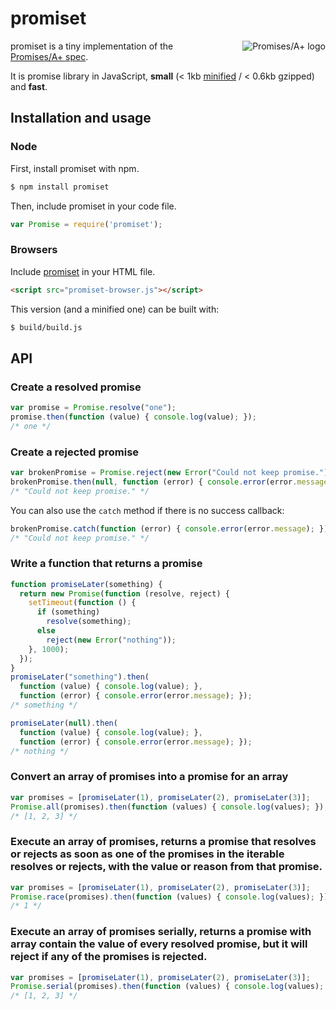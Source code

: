 # promiset
<a href="http://promises-aplus.github.com/promises-spec">
  <img src="http://promises-aplus.github.com/promises-spec/assets/logo-small.png"
       alt="Promises/A+ logo" title="Promises/A+ 1.0 compliant" align="right" />
</a>

promiset is a tiny implementation of the [Promises/A+ spec](http://promises-aplus.github.com/promises-spec/).

It is promise library in JavaScript, **small** (< 1kb [minified](https://raw.github.com/RubenVerborgh/promiset/dist/promiset-node.js) / < 0.6kb gzipped) and **fast**.

## Installation and usage
### Node
First, install promiset with npm.
```bash
$ npm install promiset
```

Then, include promiset in your code file.
```javascript
var Promise = require('promiset');
```

### Browsers
Include [promiset](https://raw.github.com/quanru/promiscuous/dist/promiset-browser.js) in your HTML file.
```html
<script src="promiset-browser.js"></script>
```

This version (and a minified one) can be built with:
```bash
$ build/build.js
```

## API
### Create a resolved promise
```javascript
var promise = Promise.resolve("one");
promise.then(function (value) { console.log(value); });
/* one */
```

### Create a rejected promise
```javascript
var brokenPromise = Promise.reject(new Error("Could not keep promise."));
brokenPromise.then(null, function (error) { console.error(error.message); });
/* "Could not keep promise." */
```

You can also use the `catch` method if there is no success callback:

```javascript
brokenPromise.catch(function (error) { console.error(error.message); });
/* "Could not keep promise." */
```

### Write a function that returns a promise
```javascript
function promiseLater(something) {
  return new Promise(function (resolve, reject) {
    setTimeout(function () {
      if (something)
        resolve(something);
      else
        reject(new Error("nothing"));
    }, 1000);
  });
}
promiseLater("something").then(
  function (value) { console.log(value); },
  function (error) { console.error(error.message); });
/* something */

promiseLater(null).then(
  function (value) { console.log(value); },
  function (error) { console.error(error.message); });
/* nothing */
```

### Convert an array of promises into a promise for an array
```javascript
var promises = [promiseLater(1), promiseLater(2), promiseLater(3)];
Promise.all(promises).then(function (values) { console.log(values); });
/* [1, 2, 3] */
```

### Execute an array of promises, returns a promise that resolves or rejects as soon as one of the promises in the iterable resolves or rejects, with the value or reason from that promise.
```javascript
var promises = [promiseLater(1), promiseLater(2), promiseLater(3)];
Promise.race(promises).then(function (values) { console.log(values); });
/* 1 */
```

### Execute an array of promises serially, returns a promise with array contain the value of every resolved promise, but it will reject if any of the promises is rejected.
```javascript
var promises = [promiseLater(1), promiseLater(2), promiseLater(3)];
Promise.serial(promises).then(function (values) { console.log(values); });
/* [1, 2, 3] */
```
